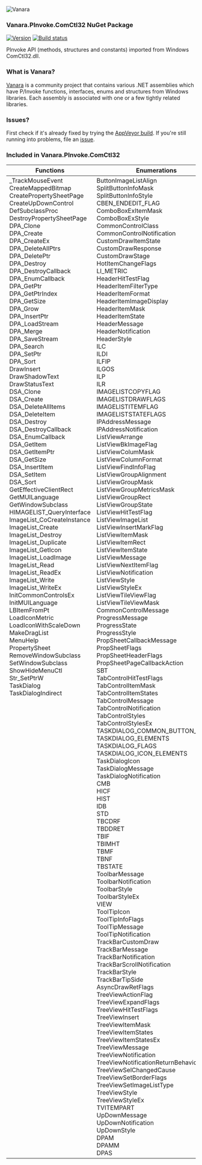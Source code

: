 ﻿![Vanara](https://github.com/dahall/Vanara/raw/master/docs/icons/VanaraHeading.png)
### Vanara.PInvoke.ComCtl32 NuGet Package
[![Version](https://img.shields.io/nuget/v/Vanara.PInvoke.ComCtl32?label=NuGet&style=flat-square)](https://github.com/dahall/Vanara/releases)
[![Build status](https://img.shields.io/appveyor/build/dahall/vanara?label=AppVeyor%20build&style=flat-square)](https://ci.appveyor.com/project/dahall/vanara)

PInvoke API (methods, structures and constants) imported from Windows ComCtl32.dll.

### What is Vanara?

[Vanara](https://github.com/dahall/Vanara) is a community project that contains various .NET assemblies which have P/Invoke functions, interfaces, enums and structures from Windows libraries. Each assembly is associated with one or a few tightly related libraries.

### Issues?

First check if it's already fixed by trying the [AppVeyor build](https://ci.appveyor.com/nuget/vanara-prerelease).
If you're still running into problems, file an [issue](https://github.com/dahall/Vanara/issues).

### Included in Vanara.PInvoke.ComCtl32

Functions | Enumerations | Structures | Interfaces
--- | --- | --- | ---
_TrackMouseEvent<br>CreateMappedBitmap<br>CreatePropertySheetPage<br>CreateUpDownControl<br>DefSubclassProc<br>DestroyPropertySheetPage<br>DPA_Clone<br>DPA_Create<br>DPA_CreateEx<br>DPA_DeleteAllPtrs<br>DPA_DeletePtr<br>DPA_Destroy<br>DPA_DestroyCallback<br>DPA_EnumCallback<br>DPA_GetPtr<br>DPA_GetPtrIndex<br>DPA_GetSize<br>DPA_Grow<br>DPA_InsertPtr<br>DPA_LoadStream<br>DPA_Merge<br>DPA_SaveStream<br>DPA_Search<br>DPA_SetPtr<br>DPA_Sort<br>DrawInsert<br>DrawShadowText<br>DrawStatusText<br>DSA_Clone<br>DSA_Create<br>DSA_DeleteAllItems<br>DSA_DeleteItem<br>DSA_Destroy<br>DSA_DestroyCallback<br>DSA_EnumCallback<br>DSA_GetItem<br>DSA_GetItemPtr<br>DSA_GetSize<br>DSA_InsertItem<br>DSA_SetItem<br>DSA_Sort<br>GetEffectiveClientRect<br>GetMUILanguage<br>GetWindowSubclass<br>HIMAGELIST_QueryInterface<br>ImageList_CoCreateInstance<br>ImageList_Create<br>ImageList_Destroy<br>ImageList_Duplicate<br>ImageList_GetIcon<br>ImageList_LoadImage<br>ImageList_Read<br>ImageList_ReadEx<br>ImageList_Write<br>ImageList_WriteEx<br>InitCommonControlsEx<br>InitMUILanguage<br>LBItemFromPt<br>LoadIconMetric<br>LoadIconWithScaleDown<br>MakeDragList<br>MenuHelp<br>PropertySheet<br>RemoveWindowSubclass<br>SetWindowSubclass<br>ShowHideMenuCtl<br>Str_SetPtrW<br>TaskDialog<br>TaskDialogIndirect<br><br><br><br><br><br><br><br><br><br><br><br><br><br><br><br><br><br><br><br><br><br><br><br><br><br><br><br><br><br><br><br><br><br><br><br><br><br><br><br><br><br><br><br><br><br><br><br><br><br><br><br><br><br><br><br><br><br><br><br><br><br> | ButtonImageListAlign<br>SplitButtonInfoMask<br>SplitButtonInfoStyle<br>CBEN_ENDEDIT_FLAG<br>ComboBoxExItemMask<br>ComboBoxExStyle<br>CommonControlClass<br>CommonControlNotification<br>CustomDrawItemState<br>CustomDrawResponse<br>CustomDrawStage<br>HotItemChangeFlags<br>LI_METRIC<br>HeaderHitTestFlag<br>HeaderItemFilterType<br>HeaderItemFormat<br>HeaderItemImageDisplay<br>HeaderItemMask<br>HeaderItemState<br>HeaderMessage<br>HeaderNotification<br>HeaderStyle<br>ILC<br>ILDI<br>ILFIP<br>ILGOS<br>ILP<br>ILR<br>IMAGELISTCOPYFLAG<br>IMAGELISTDRAWFLAGS<br>IMAGELISTITEMFLAG<br>IMAGELISTSTATEFLAGS<br>IPAddressMessage<br>IPAddressNotification<br>ListViewArrange<br>ListViewBkImageFlag<br>ListViewColumMask<br>ListViewColumnFormat<br>ListViewFindInfoFlag<br>ListViewGroupAlignment<br>ListViewGroupMask<br>ListViewGroupMetricsMask<br>ListViewGroupRect<br>ListViewGroupState<br>ListViewHitTestFlag<br>ListViewImageList<br>ListViewInsertMarkFlag<br>ListViewItemMask<br>ListViewItemRect<br>ListViewItemState<br>ListViewMessage<br>ListViewNextItemFlag<br>ListViewNotification<br>ListViewStyle<br>ListViewStyleEx<br>ListViewTileViewFlag<br>ListViewTileViewMask<br>CommonControlMessage<br>ProgressMessage<br>ProgressState<br>ProgressStyle<br>PropSheetCallbackMessage<br>PropSheetFlags<br>PropSheetHeaderFlags<br>PropSheetPageCallbackAction<br>SBT<br>TabControlHitTestFlags<br>TabControlItemMask<br>TabControlItemStates<br>TabControlMessage<br>TabControlNotification<br>TabControlStyles<br>TabControlStylesEx<br>TASKDIALOG_COMMON_BUTTON_FLAGS<br>TASKDIALOG_ELEMENTS<br>TASKDIALOG_FLAGS<br>TASKDIALOG_ICON_ELEMENTS<br>TaskDialogIcon<br>TaskDialogMessage<br>TaskDialogNotification<br>CMB<br>HICF<br>HIST<br>IDB<br>STD<br>TBCDRF<br>TBDDRET<br>TBIF<br>TBIMHT<br>TBMF<br>TBNF<br>TBSTATE<br>ToolbarMessage<br>ToolbarNotification<br>ToolbarStyle<br>ToolbarStyleEx<br>VIEW<br>ToolTipIcon<br>ToolTipInfoFlags<br>ToolTipMessage<br>ToolTipNotification<br>TrackBarCustomDraw<br>TrackBarMessage<br>TrackBarNotification<br>TrackBarScrollNotification<br>TrackBarStyle<br>TrackBarTipSide<br>AsyncDrawRetFlags<br>TreeViewActionFlag<br>TreeViewExpandFlags<br>TreeViewHitTestFlags<br>TreeViewInsert<br>TreeViewItemMask<br>TreeViewItemStates<br>TreeViewItemStatesEx<br>TreeViewMessage<br>TreeViewNotification<br>TreeViewNotificationReturnBehavior<br>TreeViewSelChangedCause<br>TreeViewSetBorderFlags<br>TreeViewSetImageListType<br>TreeViewStyle<br>TreeViewStyleEx<br>TVITEMPART<br>UpDownMessage<br>UpDownNotification<br>UpDownStyle<br>DPAM<br>DPAMM<br>DPAS<br> | BUTTON_IMAGELIST<br>BUTTON_SPLITINFO<br>NMBCDROPDOWN<br>NMBCHOTITEM<br>COMBOBOXINFO<br>NMCBEDRAGBEGIN<br>NMCBEENDEDIT<br>NMCOMBOBOXEX<br>COMBOBOXEXITEM<br>COLORSCHEME<br>INITCOMMONCONTROLSEX<br>NMCHAR<br>NMCUSTOMDRAW<br>NMCUSTOMSPLITRECTINFO<br>NMCUSTOMTEXT<br>NMKEY<br>NMMOUSE<br>NMOBJECTNOTIFY<br>NMTOOLTIPSCREATED<br>EDITBALLOONTIP<br>HDTEXTFILTER<br>HDHITTESTINFO<br>HDITEM<br>HDLAYOUT<br>NMHDDISPINFO<br>NMHDFILTERBTNCLICK<br>NMHEADER<br>IMAGEINFO<br>IMAGELISTSTATS<br>IMAGELISTDRAWPARAMS<br>NMIPADDRESS<br>LVFINDINFO<br>LVGROUPMETRICS<br>LVHITTESTINFO<br>LVINSERTMARK<br>LVITEMCOLUMNINFO<br>LVITEMINDEX<br>LVTILEVIEWINFO<br>NMLISTVIEW<br>LVBKIMAGE<br>LVCOLUMN<br>LVGROUP<br>LVITEM<br>PBRANGE<br>PROPSHEETHEADER<br>PROPSHEETPAGE<br>TCHITTESTINFO<br>TCITEM<br>TCITEMHEADER<br>TASKDIALOG_BUTTON<br>TASKDIALOGCONFIG<br>COLORMAP<br>NMTBDISPINFO<br>NMTBGETINFOTIP<br>NMTBHOTITEM<br>NMTBRESTORE<br>NMTBSAVE<br>NMTOOLBAR<br>TBADDBITMAP<br>TBBUTTON<br>TBBUTTONINFO<br>TBINSERTMARK<br>TBMETRICS<br>TBREPLACEBITMAP<br>TBSAVEPARAMS<br>NMTTDISPINFO<br>TOOLINFO<br>TTGETTITLE<br>TTHITTESTINFO<br>NMTRBTHUMBPOSCHANGING<br>HTREEITEM<br>NMTREEVIEW<br>NMTVASYNCDRAW<br>NMTVCUSTOMDRAW<br>NMTVDISPINFO<br>NMTVDISPINFOEX<br>NMTVGETINFOTIP<br>NMTVITEMCHANGE<br>NMTVKEYDOWN<br>TVHITTESTINFO<br>TVINSERTSTRUCT<br>TVITEM<br>TVITEMEX<br>TVSORTCB<br>TVGETITEMPARTRECTINFO<br>NMUPDOWN<br>UDACCEL<br>DPASTREAMINFO<br><br><br><br><br><br><br><br><br><br><br><br><br><br><br><br><br><br><br><br><br><br><br><br><br><br><br><br><br><br><br><br><br><br><br><br><br><br><br><br><br><br><br> | IImageList<br>IImageList2<br><br><br><br><br><br><br><br><br><br><br><br><br><br><br><br><br><br><br><br><br><br><br><br><br><br><br><br><br><br><br><br><br><br><br><br><br><br><br><br><br><br><br><br><br><br><br><br><br><br><br><br><br><br><br><br><br><br><br><br><br><br><br><br><br><br><br><br><br><br><br><br><br><br><br><br><br><br><br><br><br><br><br><br><br><br><br><br><br><br><br><br><br><br><br><br><br><br><br><br><br><br><br><br><br><br><br><br><br><br><br><br><br><br><br><br><br><br><br><br><br><br><br><br><br><br><br><br><br>
